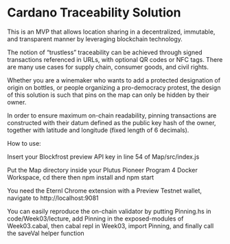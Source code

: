 # Cardano Traceability Solution

This is an MVP that allows location sharing in a decentralized, immutable, and transparent manner by leveraging blockchain technology.

The notion of “trustless” traceability can be achieved through signed transactions referenced in URLs, with optional QR codes or NFC tags. There are many use cases for supply chain, consumer goods, and civil rights.

Whether you are a winemaker who wants to add a protected designation of origin on bottles, or people organizing a pro-democracy protest, the design of this solution is such that pins on the map can only be hidden by their owner.

In order to ensure maximum on-chain readability, pinning transactions are constructed with their datum defined as the public key hash of the owner, together with latitude and longitude (fixed length of 6 decimals).

How to use:

Insert your Blockfrost preview API key in line 54 of Map/src/index.js

Put the Map directory inside your Plutus Pioneer Program 4 Docker Workspace, cd there then npm install and npm start

You need the Eternl Chrome extension with a Preview Testnet wallet, navigate to http://localhost:9081

You can easily reproduce the on-chain validator by putting Pinning.hs in code/Week03/lecture, add Pinning in the exposed-modules of Week03.cabal, then cabal repl in Week03, import Pinning, and finally call the saveVal helper function
